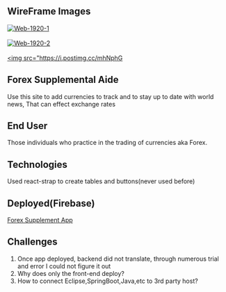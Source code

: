 
## WireFrame Images
<a href="https://postimg.cc/V0RtwRVh" target="_blank"><img src="https://i.postimg.cc/V0RtwRVh/Web-1920-1.jpg" alt="Web-1920-1"/></a><br/><br/>
<a href="https://postimg.cc/23fXzStd" target="_blank"><img src="https://i.postimg.cc/23fXzStd/Web-1920-2.jpg" alt="Web-1920-2"/></a><br/><br/>
<a href="https://postimg.cc/mhNphGxv" target="_blank"><img src="https://i.postimg.cc/mhNphG




## Forex Supplemental Aide

Use this site to add currencies to track and to stay up to date with world news, That can effect exchange rates

## End User
Those individuals who practice in the trading of currencies aka Forex.

## Technologies
Used react-strap to create tables and buttons(never used before)

## Deployed(Firebase)
[Forex Supplement App](https://forex-app-c1e26.firebaseapp.com/ )



## Challenges

1. Once app deployed, backend did not translate, through numerous trial and error I could not figure it out
2. Why does only the front-end deploy? 
3. How to connect Eclipse,SpringBoot,Java,etc to 3rd party host?


